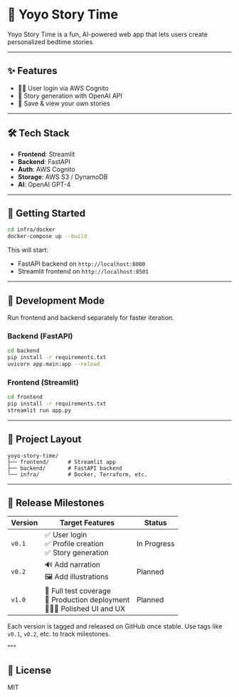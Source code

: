 
# 🧸 Yoyo Story Time

Yoyo Story Time is a fun, AI-powered web app that lets users create personalized bedtime stories.

---

## ✨ Features

- 🧑‍💻 User login via AWS Cognito
- 📝 Story generation with OpenAI API
- 💾 Save & view your own stories
---

## 🛠 Tech Stack

- **Frontend**: Streamlit
- **Backend**: FastAPI
- **Auth**: AWS Cognito
- **Storage**: AWS S3 / DynamoDB
- **AI**: OpenAI GPT-4

---

## 🚀 Getting Started

```bash
cd infra/docker
docker-compose up --build
```

This will start:
- FastAPI backend on `http://localhost:8000`
- Streamlit frontend on `http://localhost:8501`

---

## 🧪 Development Mode

Run frontend and backend separately for faster iteration.

### Backend (FastAPI)
```bash
cd backend
pip install -r requirements.txt
uvicorn app.main:app --reload
```

### Frontend (Streamlit)
```bash
cd frontend
pip install -r requirements.txt
streamlit run app.py
```

---

## 📁 Project Layout

```
yoyo-story-time/
├── frontend/      # Streamlit app
├── backend/       # FastAPI backend
└── infra/         # Docker, Terraform, etc.
```

---


## 🎯 Release Milestones

| Version | Target Features                                          | Status       |
|---------|----------------------------------------------------------|--------------|
| `v0.1`  | ✅ User login<br>✅ Profile creation<br> ✅ Story generation<br>| In Progress  |
| `v0.2`  | 🔊 Add narration<br>🖼️ Add illustrations | Planned      |
| `v1.0`  | 🧪 Full test coverage<br>🚀 Production deployment<br>👨‍👩‍👧 Polished UI and UX | Planned      |

Each version is tagged and released on GitHub once stable. Use tags like `v0.1`, `v0.2`, etc. to track milestones.

"""

## 🪪 License

MIT

